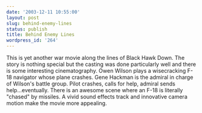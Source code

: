 ```yaml
---
date: '2003-12-11 10:55:00'
layout: post
slug: behind-enemy-lines
status: publish
title: Behind Enemy Lines
wordpress_id: '264'
---
```


This is yet another war movie along the lines of Black Hawk Down. The story is nothing special but the casting was done particularly well and there is some interesting cinematography. Owen Wilson plays a wisecracking F-18 navigator whose plane crashes. Gene Hackman is the admiral in charge of Wilson's battle group. Pilot crashes, calls for help, admiral sends help...eventually. There is an awesome scene where an F-18 is literally "chased" by missiles. A vivid sound effects track and innovative camera motion make the movie more appealing.

